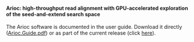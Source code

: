 #### Arioc:  high-throughput read alignment with GPU-accelerated exploration of the seed-and-extend search space

The Arioc software is documented in the user guide.  Download it directly ([Arioc.Guide.pdf](https://github.com/RWilton/Arioc/tree/master/v1.10/Arioc.Guide.pdf?raw=true "Arioc user guide")) or as part of the current release (click [here](https://github.com/RWilton/Arioc/releases "Arioc releases")).
